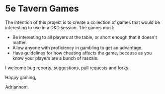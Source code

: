# 5e Tavern Games

The intention of this project is to create a collection of games that would be interesting to use in a D&D session. The games must:

- Be interesting to all players at the table, or short enough that it doesn't matter.
- Allow anyone with proficiency in gambling to get an advantage.
- Have guidelines for how cheating affects the game, because as you know your players are a bunch of rascals.

I welcome bug reports, suggestions, pull requests and forks.

Happy gaming,

Adriannom.
